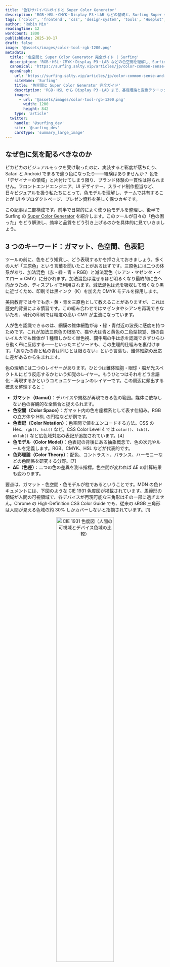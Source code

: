 ```yaml
---
title: '色彩サバイバルガイドと Super Color Generator'
description: 'RGB・HSL・CMYK・Display P3・LAB などの基礎と、Surfing Super Color Generator を使った実践ワークフローをまとめた総合ガイド。'
tags: ['color', 'frontend', 'css', 'design-system', 'tools', 'Hueplot', 'Super Color Generator']
author: 'Robin Min'
readingTime: 12
wordCount: 1800
publishDate: 2025-10-17
draft: false
image: '@assets/images/color-tool-rgb-1200.png'
metadata:
  title: '色空間と Super Color Generator 完全ガイド | Surfing'
  description: 'RGB・HSL・CMYK・Display P3・LAB などの色空間を理解し、Surfing Super Color Generator でグラデーションや配色、マルチプラットフォームのカラースウォッチを素早く生成する方法を学びます。'
  canonical: 'https://surfing.salty.vip/articles/jp/color-common-sense-and-tools'
  openGraph:
    url: 'https://surfing.salty.vip/articles/jp/color-common-sense-and-tools'
    siteName: 'Surfing'
    title: '色空間と Super Color Generator 完全ガイド'
    description: 'RGB・HSL から Display P3・LAB まで、基礎理論と変換テクニックを網羅し、Surfing Super Color Generator を活用してスピーディに実装へ落とし込む方法を解説。'
    images:
      - url: '@assets/images/color-tool-rgb-1200.png'
        width: 1200
        height: 842
    type: 'article'
  twitter:
    handle: '@surfing_dev'
    site: '@surfing_dev'
    cardType: 'summary_large_image'
---
```


## なぜ色に気を配るべきなのか

ピカピカのビジュアルモックを受け取ったのに、実装すると彩度が落ちたり、Safari と Android でまるで違う色になったり――経験はありませんか？ 色を「デザイナーの領域」と片付けてしまう限り、ブランド体験の一貫性は得られません。フロントエンドエンジニア、UI デザイナー、スライド制作担当など、日々ビジュアルを扱う私たちにとって、色モデルを理解し、チームで共有することが UI やプロダクトページ、プレゼン資料を美しく保つカギです。

この記事は二部構成です。前半で日常的によく使う色モデルを整理し、後半で Surfing の [Super Color Generator](https://surfing.salty.vip/showcase/en/color-gradient-gen/) を紹介します。このツールが日々の「色の困った」をどう解決し、効率と品質をどう引き上げるのかを具体的に見ていきましょう。

## 3 つのキーワード：ガマット、色空間、色表記

ツールの前に、色をどう知覚し、どう表現するかを押さえておきましょう。多くの人が「三原色」という言葉を聞いたことがあるはずです。三原色には二つの体系があり、加法混色（赤・緑・青 = RGB）と減法混色（シアン・マゼンタ・イエロー = CMY）に分かれます。加法混色は混ぜるほど明るくなり最終的に白へ向かうため、ディスプレイで利用されます。減法混色は光を吸収して暗くなり黒に近づくため、印刷では黒インク（K）を加えた CMYK モデルを採用します。

美術教育では今でも赤・黄・青を三原色として教えることがありますが、これは歴史的背景による慣習です。この組み合わせではマゼンタやシアンを再現できないため、現代の印刷では精度の高い CMY が主流になっています。

人が色を認識できるのは、網膜の錐体細胞が赤・緑・青付近の波長に感度を持つためです。これが加法三原色の根拠で、猫や犬は青と黄色の二色型視覚、頭の良いイルカでも錐体が 1 種類しかなく単色視、闘牛場の牛は赤を認識できずひらひら動く布に反応する――といったエピソードも、この生理的仕組みを裏付けます。「あなたの青と私の青は同じとは限らない」という言葉も、錐体細胞の反応に差があるから生まれます。

色の理解には二つのレイヤーがあります。ひとつは錐体細胞・眼球・脳が光スペクトルにどう反応するかという知覚のレイヤー。もうひとつはそれをどう言語化・再現するかというコミュニケーションのレイヤーです。この周辺に頻出する概念を整理すると：

- **ガマット（Gamut）**：デバイスや規格が再現できる色の範囲。媒体に依存しない色の客観的な全集合と捉えられます。
- **色空間（Color Space）**：ガマット内の色を座標系として表す仕組み。RGB の立方体や HSL の円柱などが例です。
- **色表記（Color Notation）**：色空間で値をエンコードする方法。CSS の Hex、`rgb()`、`hsl()` など。CSS Color Level 4 では `color()`、`lch()`、`oklab()` など広色域対応の表記が追加されています。[4]
- **色モデル（Color Model）**：色表記の背後にある抽象概念で、色の次元やルールを定義します。RGB、CMYK、HSL などが代表的です。
- **色彩理論（Color Theory）**：配色、コントラスト、バランス、ハーモニーなどの色関係を研究する分野。[7]
- **ΔE（色差）**：二つの色の差異を測る指標。色空間が変われば ΔE の計算結果も変わります。

要点は、ガマット・色空間・色モデルが柱であるということです。MDN の色ドキュメントには、下図のような CIE 1931 色度図が掲載されています。馬蹄形の領域が人間の可視領域で、各デバイスが再現可能な三角形はその一部に過ぎません。Chrome の High-Definition CSS Color Guide でも、従来の sRGB 三角形は人間が見える色域の約 30% しかカバーしないと指摘されています。[1]

<div align="center">
  <img src="/assets/images/CIE1931xy_gamut_comparison.svg.png" alt="CIE 1931 色度図（人間の可視域とデバイス色域の比較）" style="width: 60%; max-width: 480px;">
</div>

色の知覚は生まれ持ったものですが、知識は学習によって身につきます。色空間は色の属性と関係を数学的に記述するモデルで、用途に応じて選択が変わります。ウェブなら sRGB、印刷なら CMYK、動画なら Rec.709 や Rec.2020 といった具合です。

---

## 色空間と変換を理解する

実務では、色を **「ガマット → 色空間 → コード表記」** のパイプラインとして捉えると整理しやすくなります。まず対象ガマット（sRGB なのか Display P3 まで想定するのか）を決め、次に作業用の色空間（RGB、HSL、LAB など）を合意し、最後にコードでどう表記するかを決める。この順序を踏めば、機種差や広色域アセット、チャート配色にも自信を持って対応でき、「実装で色が再現できませんでした」と言わずに済みます。

パイプラインが固まれば、色モデルは「その空間で色をどう数値化するか」の設計図になります。ひとつのモデルは原則ひとつの色空間に対応し、空間が表記法を規定します。RGB の直交座標なら `rgb()` や Hex、HSL の円柱なら `hsl()`/`hsla()` といった具合です。以下ではモデルごとに、仕組み、空間と表記の関係、実装の注意点を述べます。

### よく使われる色空間の小史

色空間は地図のようなもので、私たちが頼る座標系は先人の試行錯誤によって整備されました。1930 年代、CIE が CIE 1931 色度図を発表し、可視光に「地理的境界」を描きました。[3] 1996 年には Microsoft と HP が **sRGB** を標準化し、ディスプレイ・OS・初期ウェブグラフィックに共通言語が生まれ、フロントエンドとデザイナーが安定して色を共有できるようになりました。[3][4]

その後 1998 年に **Adobe RGB** が登場し、印刷向けに青緑系のカバー率を拡張。2015 年には Apple が映画業界の DCI-P3 ガマットを民生機に持ち込んだ **Display P3** を採用し、広色域の議論を一気に加速させました。[4] さらに HDR・8K を見据えた **Rec.2020/BT.2100** もすでに視野に入っています。[4]

この歴史は、コラボレーションの変化とも軌を一にします。UI デザイナーは Figma で表示色域を指定し、エンジニアはコードでフォールバックを実装、スライド制作者はプロジェクタが同じ規格をサポートするか確認する。これらを理解しておくと、会議室のスクリーンで色が違って見える理由を説明でき、ブランドチームと広色域アセットの扱いを議論するときの説得力も増します。

色空間を図で表すとき、色相環やグラデーションバーが使われることが多いですが、モデルの幾何を反映した立体図を用いることもできます。RGB の立方体、HSL/HSV の円柱、さらに複雑なマンセル表色系などです。

<div style="display: grid; grid-template-columns: repeat(2, 1fr);">
  <img src="/assets/images/RGB_Cube.png" width="420" style="margin: 2px 0 2px 0;" alt="RGB カラーキューブ" />
  <img src="/assets/images/HSL_cylinder.png" width="420" style="margin: 2px 0 2px 0;" alt="HSL シリンダー" />
  <img src="/assets/images/HSV_cylinder.png" width="420" style="margin: 2px 0 2px 0;" alt="HSV シリンダー" />
  <img src="/assets/images/Munsell_cylindrical.png" width="420" style="margin: 2px 0 2px 0;" alt="マンセル色体系" />
</div>

### 代表的な色空間変換

色空間はガマットを記述するため、相互変換が欠かせません。多くは線形もしくは準線形の変換ですが、カバー範囲が異なるため完全な往復はできないケースもあります。その前提を知っておけば、変換後に色がずれる理由も説明できます。

実務で頻出する変換をいくつか紹介します。どれも **成分の切り離し → 線形化 → 行列表現や関数で再エンコード** という流れで考えるとスムーズです。[5][7]

- **sRGB ↔ 線形 sRGB**：CSS や Canvas で光源・グラデーション・ブレンドを扱う際は、ガンマ圧縮された sRGB を線形空間（`srgb` → `srgb-linear`）に戻し、計算後に再ガンマ化します。[5]

```python
# sRGB を [0, 1] に正規化して扱う
if (c_srgb <= 0.04045):
  c_linear = c_srgb / 12.92
else:
  c_linear = ((c_srgb + 0.055) / 1.055) ** 2.4

# 計算後にガンマを再適用
if (c_linear <= 0.0031308):
  c_srgb = 12.92 * c_linear
else:
  c_srgb = 1.055 * (c_linear ** (1 / 2.4)) - 0.055
```

  *使いどころ*: グラデーション補間、Canvas/WebGL のライティング、CSS `mix-blend-mode`、線形光源を前提にしたアニメーションなど。

- **sRGB ↔ Display P3**：多くのツールは XYZ や LAB といった中間空間を経由し、目標ガマットの原色ベクトルで投影します。Surfing のツールや主要なデザインアプリでもこのルートを採用しています。[4]

```python
# sRGB（線形）→ XYZ（D65）
|X|   |0.4124564 0.3575761 0.1804375| |R_lin|
|Y| = |0.2126729 0.7151522 0.0721750|*|G_lin|
|Z|   |0.0193339 0.1191920 0.9503041| |B_lin|

# XYZ → Display P3（線形）
|R_p3_lin|   | 2.4934969 -0.9313836 -0.4027108| |X|
|G_p3_lin| = |-0.8294889  1.7626640  0.0236247|*|Y|
|B_p3_lin|   | 0.0358458 -0.0761724  0.9568845| |Z|

# 最後に Display P3 のガンマ（指数 2.4 付近）を適用
```

  *使いどころ*: iOS/macOS の広色域テーマ、HDR 対応のマーケティング素材、最新プロジェクタ向けのプレゼン資料など。

- **RGB ↔ CMYK**：印刷では ICC プロファイルを用いて K チャンネルを生成し、総インク量を制限します。事前にこの変換を通しておくと「刷り上がりが抜けていた」という事故を防げます。[7]

```python
# RGB は [0, 1] に正規化すると扱いやすい
K = 1 - max(R, G, B)
if K < 1:
  C = (1 - R - K) / (1 - K)
  M = (1 - G - K) / (1 - K)
  Y = (1 - B - K) / (1 - K)
else:
  C = M = Y = 0

# CMYK → RGB
R = (1 - C) * (1 - K)
G = (1 - M) * (1 - K)
B = (1 - Y) * (1 - K)
```

  *使いどころ*: デバイスと印刷をまたぐブランド資産、カタログ・ノベルティの校正、印刷用ハンドアウトを含むプレゼン資料。

- **RGB/HSL ↔ LAB/LCH**：XYZ を経由して変換します。感覚的に均一な空間なので、アクセシビリティ対応や配色調和、プロジェクタとモニタの両立などに適しています。[4][7]

```python
# XYZ → LAB（基準白色は D65 を想定）
fx = f(X / Xn)
fy = f(Y / Yn)
fz = f(Z / Zn)
L = 116 * fy - 16
A = 500 * (fx - fy)
B = 200 * (fy - fz)

# LAB → LCH
C = sqrt(A**2 + B**2)
H = atan2(B, A)  # 角度（0°–360°）
```

  *使いどころ*: WCAG コントラストの確認、ダークテーマの調整、デバイス間での可読性検証、物理サンプルとデジタルとの差異評価。

- **HSL ↔ RGB**：明度のコントロールが直感的で、トーンの階段やダークモードの調整に適しています。

```python
# HSL → RGB
C = (1 - abs(2 * L - 1)) * S
X = C * (1 - abs((H / 60) % 2 - 1))
m = L - C / 2

sector = int(H // 60) % 6
if sector == 0:
  r1, g1, b1 = C, X, 0
elif sector == 1:
  r1, g1, b1 = X, C, 0
elif sector == 2:
  r1, g1, b1 = 0, C, X
elif sector == 3:
  r1, g1, b1 = 0, X, C
elif sector == 4:
  r1, g1, b1 = X, 0, C
else:
  r1, g1, b1 = C, 0, X

R, G, B = r1 + m, g1 + m, b1 + m

# RGB → HSL
max_rgb = max(R, G, B)
min_rgb = min(R, G, B)
delta = max_rgb - min_rgb
L = (max_rgb + min_rgb) / 2
S = delta / (1 - abs(2 * L - 1)) if delta else 0

if delta == 0:
  H = 0
elif max_rgb == R:
  H = 60 * (((G - B) / delta) % 6)
elif max_rgb == G:
  H = 60 * (((B - R) / delta) + 2)
else:
  H = 60 * (((R - G) / delta) + 4)
```

  *使いどころ*: CSS 変数でのテーマ構築、ホバー/アクティブ/無効状態の階調、プレゼン資料の文字階層など。

- **HSV ↔ RGB**：Value が明度に直結するため、メインカラーとハイライトを調整する用途に適しています。

```python
# HSV → RGB
C = V * S
X = C * (1 - abs((H / 60) % 2 - 1))
m = V - C

sector = int(H // 60) % 6
if sector == 0:
  r1, g1, b1 = C, X, 0
elif sector == 1:
  r1, g1, b1 = X, C, 0
elif sector == 2:
  r1, g1, b1 = 0, C, X
elif sector == 3:
  r1, g1, b1 = 0, X, C
elif sector == 4:
  r1, g1, b1 = X, 0, C
else:
  r1, g1, b1 = C, 0, X

R, G, B = r1 + m, g1 + m, b1 + m

# RGB → HSV
max_rgb = max(R, G, B)
min_rgb = min(R, G, B)
delta = max_rgb - min_rgb
V = max_rgb
S = delta / max_rgb if max_rgb else 0

if delta == 0:
  H = 0
elif max_rgb == R:
  H = 60 * (((G - B) / delta) % 6)
elif max_rgb == G:
  H = 60 * (((B - R) / delta) + 2)
else:
  H = 60 * (((R - G) / delta) + 4)
```

  *使いどころ*: カラーピッカー、グラデーションエディタ、JS でのハイライト調整、スライドのアクセントカラー検証など。

これらを覚えておけば、色に関する議論が噛み合うようになり、「誰がどこで変換するのか」という責任分担も明確になります。基本原則は **「対象デバイスに一番詳しい人が変換をリードする」** こと。デザイナーはデバイスのガマットを確認し必要なカラースウォッチを共有、フロントエンドは CSS Color Level 4 の構文で広色域を保持しながら sRGB フォールバックを用意、印刷やブランド担当は CMYK 側を管理する――この連携が色の翻訳辞書になります。

---

## フロントエンドが日常的によく使う色モデル

基礎と変換を押さえたところで、フロントエンドの現場で飛び交う色の用語を整理してみましょう。

### RGB & Hex：スクリーンの母語

- **RGB はディスプレイの標準モデル**で、赤・緑・青のチャネルは 0–255 の範囲を取ります。CSS の `rgb()`/`rgba()`、Canvas、WebGL がこれを採用しています。
- **Hex は RGB の 16 進表記**で、`#FF5500` は `rgb(255, 85, 0)` と同じです。短く書けてブラウザ互換性が高いため、デザインの受け渡しでも定番です。
- **ガンマに注意**：滑らかなグラデーションや明度コントロールをする場合、線形 RGB に直してから補間しないとハイライトが鈍く見えることがあります。

### HSL / HSV：人間の感覚に寄り添う調整

- **HSL（Hue, Saturation, Lightness）** は色相・彩度・輝度に分解し、同じ色相のまま明度だけを変えて階段を作るのに向いています。
- **HSV（Hue, Saturation, Value）** は色相環やメイン + ハイライトの調整で直感的です。Value が明るさに対応します。
- **CSS は `hsl()` をサポートするが `hsv()` は未定義**（CSS Color Level 4 にもありません）。[4] HSV が必要なら JS やツールで RGB/HSL に変換してから描画します。

### 色空間：sRGB、display-p3、その先へ

- **色空間を気にする理由**：色モデルが数値の並べ方を示すのに対し、色空間は実際にどのガマットに属するかを定義します。MDN の[用語集](https://developer.mozilla.org/en-US/docs/Glossary/Color_space)や Wikipedia の[Color space](https://en.wikipedia.org/wiki/Color_space) が整理しています。[2][3]
- **ウェブの標準は今も sRGB**：`<hex-color>`、`rgb()`、`hsl()` は sRGB 前提で動作し、互換性を担保します。
- **display-p3 など広色域対応が進行中**：対応ブラウザでは `color(display-p3 r g b)` で鮮やかな色を表示し、`@media (color-gamut: p3)` でフォールバックも可能です。[6]
- **相対色と線形空間**：CSS `color()` 関数で既存色を基に別空間の値を生成でき、`srgb-linear` はライティング・グラデーション計算に向いています。[5]
- **ハンドオフ時の一言**：「このパレットは Display P3 前提？」と確認し、必要なら変換や sRGB のバックアップを手配しましょう。

### CMYK：印刷と付き合うときの必修

- スクリーンワーク中心でも、マーケや印刷物と組むなら **CMYK（シアン・マゼンタ・イエロー・ブラック）** を外せません。
- **RGB → CMYK は不可逆**で、蛍光色などは印刷で彩度が落ちます。変換を早めに試すか、デザイナーに代替案を用意してもらいましょう。
- Surfing のツールなら CMYK 値の生成時に「印刷ガマット外」を警告してくれるので、入稿前にリスクが把握できます。[8]

### LAB / LCH：アクセシビリティを意識するとき

- **LAB は人間の知覚に基づくモデル**で、色差 ΔE の計算に使われます。[7]
- **LCH（Lightness, Chroma, Hue）** は LAB を極座標化したもので、CSS Color Level 4 で `lch()` が追加予定です。[4]
- ダークモード調整、WCAG コントラスト評価、プロジェクタ/液晶両対応の可読性確保などは LAB/LCH を使うと精度が上がります。

これらを把握すると、毎日の色に関するコミュニケーションが一段とスムーズになります。

### カラーマネジメントとアクセシビリティのヒント

- **ICC プロファイル**：デバイスごとにガマットが大きく異なるため、モックの主色が低価格ディスプレイで変わることもあります。`color(display-p3 …)` は便利ですが、フォールバックを用意して安定性を確保しましょう。[6]
- **コントラスト**：WCAG AA では文字と背景のコントラスト比 4.5:1 以上が必要です。Surfing のツールで数値を即確認できます。[8]
- **色覚多様性のシミュレーション**：チャートやステータスカラーなど情報を伝える色は必ずチェックしましょう。

<div class="codepen-embed-wrap" style="height: 600px; width: 100%">
<iframe allow="camera; clipboard-read; clipboard-write; encrypted-media; geolocation; microphone; midi;" loading="lazy" src="https://hueplot.ardov.me" style="height: 100%; width: 100%; border: 0;" data-title="Pen zdgXJj by meodai on Codepen">Visit <a href="https://hueplot.ardov.me">the site Hueplot</a></iframe></div>

Hueplot はオープンソースのツールで、色空間ごとに色相と彩度の分布を俯瞰できます。フロントエンドはグラデーションの滑らかさをチェックし、デザイナーやスライド制作者は色が特定の象限に偏っていないか、プロジェクタで灰色っぽくならないかを事前に把握できます。おすすめの手順は、候補色を読み込む → 色空間を切り替えて分布を確認 → Surfing のツールで微調整してコードやスウォッチを出力、という流れです。

---

## Surfing Super Color Generator の実践活用

ここまでの理論で「何に気を配ればよいか」が整理できました。Surfing の [Super Color Generator](https://surfing.salty.vip/showcase/en/color-gradient-gen/) は、それらの変数を単一の UI にまとめ、デザイナー・エンジニア・データビジュアライゼーション担当が同じ画面で探索・校正・エクスポートできるよう設計されています。[8]

### 1. RGB/Hex グラデーションパネル：実装前に階調を整える

![Surfing Super Color Generator – RGB グラデーションパネル](@assets/images/color-tool-rgb-1200.png)

- **解決する課題**：両端の色からグラデーションを生成し、段数や線形化の必要性を確認して滑らかな色の階段を作れる。
- **主な機能**：開始色・終了色、ステップ数、クラス名プレフィックスを一画面で調整し、Hex 配列、CSS クラス、コピー機能を提供。
- **用途**：背景グラデーション、チャートの連続色、ボタンのホバー階調、スライド背景など。
- **Tips**：ステップ数が多いときは輝度が線形か確認し、必要に応じて LAB/LCH に投入して ΔE をチェックしましょう。

### 2. HSL/HSV パネル：色相を固定したまま輝度をコントロール

- **インタラクション**：基色を選び、色相ステップ・彩度・輝度/明度を調整すると色の列が生成され、`hsl()` や Hex が取得できます。
- **エンジニアに嬉しい点**：テーマやホバー/アクティブ/無効状態の色を JS で算出する際にもそのまま利用可能。
- **追加価値**：HSL 出力は CSS 変数と相性が良く、HSV はワンクリックで RGB/Hex に変換。スライドの見出し階層作成にも役立ちます。

### 3. CMYK パネル：印刷対応を事前にチェック

- CMYK 値を入力すると対応する Hex を表示し、印刷ガマット外なら警告を出します。
- ブランドサイトやマーケ資料と印刷物を両方扱う場合、事前にこのパネルで確認しておくと安心です。

### 4. Advanced Harmonies：調和の取れた配色を自動生成

![Surfing Super Color Generator – Harmony パネル](@assets/images/color-tool-harmony.png)

- **対応ルール**：アナログ、補色、スプリット、トライアド、テトラードなど基本的な配色法を網羅。
- **エンジニアが嬉しい理由**：デザイナー不在でも MVP の配色が一瞬で揃えられます。
- **実践ヒント**：出力色を CSS 変数（`--color-primary` など）に割り当てれば、コンポーネントやプレゼンテンプレートにすぐ組み込めます。

### 5. データ可視化プリセット：グラフ用の救急キット

- 連続型 (Sequential)、発散型 (Diverging)、定性型 (Qualitative) の 3 種類のパレットをまとめて生成し、用途の解説も付きます。
- ECharts、D3、BI ダッシュボードなどで「虹色地獄」を避け、色覚多様性にも配慮した配色が得られます。

### 6. コード出力・クラス名プレフィックス・コピー操作

- すべてのパネルで `palette-brand-100` のようにクラス名プレフィックスを指定でき、Tailwind や自作 Design Token に取り込みやすい設計です。
- CSS や JSON のワンクリックコピーに対応し、コンポーネントライブラリや Storybook への反映が高速化。
- 自動化スクリプトを組む場合は、エクスポートした JSON をソースデータとしてビルドプロセスに連携できます。

### 7. 色覚シミュレーション & 印刷警告：リリース前の最終確認

- **色覚シミュレーション**：第二色覚 (Deuteranopia)、第一色覚 (Protanopia) などをチェックでき、チャートやステータスカラーの視認性を検証可能。
- **CMYK 警告**：警告が出たら印刷向けの代替を準備し、印刷会社からの手戻りを防ぎましょう。

### 8. 推奨コラボレーションフロー

- **ブランド / UI デザイナー**：Figma や Sketch で主配色・意味色を明示し、Display P3・CMYK・プロジェクタ対応の必要性を共有。
- **フロントエンドエンジニア**：Surfing ツールで色階調・状態色・チャート配色を再現し、CSS 変数やクラスをエクスポート。
- **データビジュアライゼーション / BI 担当**：調和モードやデータ可視化モードでパレットを生成し、色覚シミュレーションで齟齬を確認。
- **スライド制作者**：会場や配信機材のガマットに合わせて Keynote/PowerPoint の色票をキャリブレーションし、CMYK 警告で印刷時の挙動도チェック。
- **フルスタック / インディー開発者**：デザインパートナーがいなくてもツール内で探索→エクスポートし、`color-mix()` などで細部を調整できます。
- **最終 QA**：色覚シミュレーション、コントラストチェック、CMYK 警告を通し、必要ならマーケ用に印刷スウォッチを出力します。

---

## まとめ：色をエンジニアリング資産として扱う

色合わせは属人的なセンスではありません。いくつかのモデルを理解し、適切なツールを使えば、視覚仕様を安定して実装でき、色の基準をチーム資産として蓄積できます。

日頃から Surfing の [Super Color Generator](https://surfing.salty.vip/showcase/en/color-gradient-gen/) をワークフローに組み込みましょう。要件定義で共通理解を作り、実装中にコードを生成し、リリース前にアクセシビリティをチェック。これを繰り返すことで、色の運用は楽になり、品質は確実に向上します。

チームでこの記事を共有したり、ワークショップを開いたりして、色をエンジニアリングの課題として扱える仲間を増やしていきましょう。

## 参考文献

- 1. [Chrome Developer Docs – High-Definition CSS Color Guide](https://developer.chrome.com/docs/css-ui/high-definition-css-color-guide)
- 2. [MDN Docs – Color space](https://developer.mozilla.org/en-US/docs/Glossary/Color_space)
- 3. [Wikipedia – Color space](https://en.wikipedia.org/wiki/Color_space)
- 4. [web.dev – New CSS color spaces and functions across major engines](https://web.dev/blog/color-spaces-and-functions)
- 5. [MDN Docs – `color()`](https://developer.mozilla.org/en-US/docs/Web/CSS/color_value/color)
- 6. [MDN Docs – `@media (color-gamut)`](https://developer.mozilla.org/en-US/docs/Web/CSS/@media/color-gamut)
- 7. [Wikipedia – Color model](https://en.wikipedia.org/wiki/Color_model)
- 8. [Surfing – Super Color Generator](https://surfing.salty.vip/showcase/en/color-gradient-gen/)
